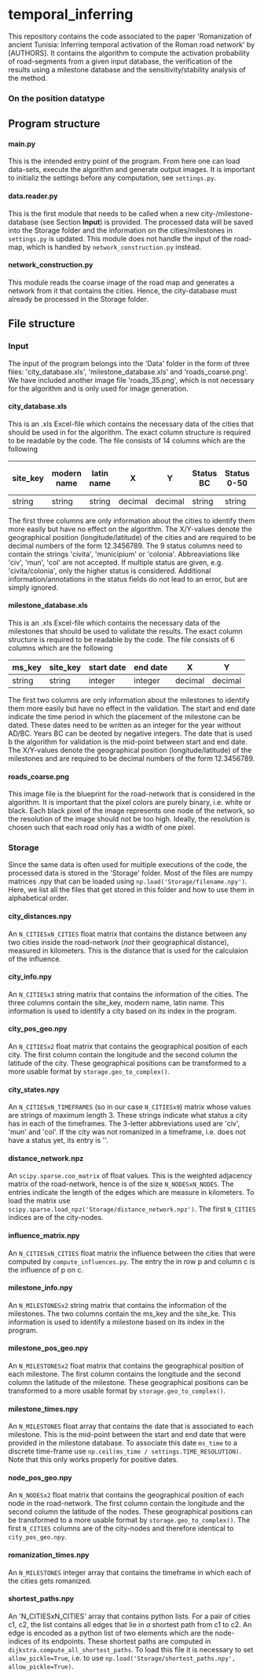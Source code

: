 # temporal_inferring
This repository contains the code associated to the paper 'Romanization of ancient Tunisia: Inferring temporal activation of the Roman road network' by [AUTHORS]. It contains the algorithm to compute the activation probability of road-segments from a given input database, the verification of the results using a milestone database and the sensitivity/stability analysis of the method.

### On the position datatype

## Program structure

#### main.py
This is the intended entry point of the program. From here one can load data-sets, execute the algorithm and generate output images. It is important to initializ the settings before any computation, see `settings.py`.

#### data.reader.py
This is the first module that needs to be called when a new city-/milestone-database (see Section **Input**) is provided. The processed data will be saved into the Storage folder and the information on the cities/milestones in `settings.py` is updated. This module does not handle the input of the road-map, which is handled by `network_construction.py` instead. 

#### network_construction.py
This module reads the coarse image of the road map and generates a network from it that contains the cities. Hence, the city-database must already be processed in the Storage folder. 

## File structure
### Input
The input of the program belongs into the 'Data' folder in the form of three files: 'city_database.xls', 'milestone_database.xls' and 'roads_coarse.png'. We have included another image file 'roads_35.png', which is not necessary for the algorithm and is only used for image generation.

#### city_database.xls
This is an .xls Excel-file which contains the necessary data of the cities that should be used in for the algorithm. The exact column structure is required to be readable by the code. The file consists of 14 columns which are the following

| site_key | modern name | latin name | X      |       Y | Status BC | Status 0-50 | ... | Status 350-400 |
| ---------|-------------|------------|--------|---------|-----------|-------------| --- | ---------------|
| string   |  string     |  string    |decimal | decimal | string    | string      | ... |  string        |

The first three columns are only information about the cities to identify them more easily but have no effect on the algorithm. The X/Y-values denote the geographical position (longitude/latitude) of the cities and are required to be decimal numbers of the form 12.3456789. The 9 status columns need to contain the strings 'civita', 'municipium' or 'colonia'. Abbreaviations like 'civ', 'mun', 'col' are not accepted. If multiple status are given, e.g. 'civita/colonia', only the higher status is considered. Additional information/annotations in the status fields do not lead to an error, but are simply ignored.

#### milestone_database.xls
This is an .xls Excel-file which contains the necessary data of the milestones that should be used to validate the results. The exact column structure is required to be readable by the code. The file consists of 6 columns which are the following

| ms_key | site_key | start date | end date | X       | Y      |
| ------ |----------|------------|----------|---------|--------|
| string |  string  |  integer   | integer  | decimal | decimal|    

The first two columns are only information about the milestones to identify them more easily but have no effect in the validation. The start and end date indicate the time period in which the placement of the milestone can be dated. These dates need to be written as an integer for the year without AD/BC. Years BC can be deoted by negative integers. The date that is used b the algorithm for validation is the mid-point between start and end date. The X/Y-values denote the geographical position (longitude/latitude) of the milestones and are required to be decimal numbers of the form 12.3456789.

#### roads_coarse.png
This image file is the blueprint for the road-network that is considered in the algorithm. It is important that the pixel colors are purely binary, i.e. white or black. Each black pixel of the image represents one node of the network, so the resolution of the image should not be too high. Ideally, the resolution is chosen such that each road only has a width of one pixel.

### Storage
Since the same data is often used for multiple executions of the code, the processed data is stored in the 'Storage' folder. Most of the files are numpy matrices .npy that can be loaded using `np.load('Storage/filename.npy')`. Here, we list all the files that get stored in this folder and how to use them in alphabetical order. 

#### city_distances.npy
An `N_CITIESxN_CITIES` float matrix that contains the distance between any two cities inside the road-network (*not* their geographical distance), measured in kilometers. This is the distance that is used for the calculaion of the influence.

#### city_info.npy
An `N_CITIESx3` string matrix that contains the information of the cities. The three columns contain the site_key, modern name, latin name. This information is used to identify a city based on its index in the program. 

#### city_pos_geo.npy
An `N_CITIESx2` float matrix that contains the geographical position of each city. The first column contain the longitude and the second column the latitude of the city. These geographical positions can be transformed to a more usable format by `storage.geo_to_complex()`.

#### city_states.npy
An `N_CITIESxN_TIMEFRAMES` (so in our case `N_CITIESx9`) matrix whose values are strings of maximum length 3. These strings indicate what status a city has in each of the timeframes. The 3-letter abbreviations used are 'civ', 'mun' and 'col'. If the city was not romanized in a timeframe, i.e. does not have a status yet, its entry is ''.

#### distance_network.npz
An `scipy.sparse.coo_matrix` of float values. This is the weighted adjacency matrix of the road-network, hence is of the size `N_NODESxN_NODES`. The entries indicate the length of the edges which are measure in kilometers. To load the matrix use `scipy.sparse.load_npz('Storage/distance_network.npz')`. The first `N_CITIES` indices are of the city-nodes.

#### influence_matrix.npy
An `N_CITIESxN_CITIES` float matrix the influence between the cities that were computed by `compute_influences.py`. The entry the in row p and column c is the influence of p on c.

#### milestone_info.npy
An `N_MILESTONESx2` string matrix that contains the information of the milestones. The two columns contain the ms_key and the site_ke. This information is used to identify a milestone based on its index in the program. 

#### milestone_pos_geo.npy
An `N_MILESTONESx2` float matrix that contains the geographical position of each milestone. The first column contains the longitude and the second column the latitude of the milestone. These geographical positions can be transformed to a more usable format by `storage.geo_to_complex()`.

#### milestone_times.npy
An `N_MILESTONES` float array that contains the date that is associated to each milestone. This is the mid-point between the start and end date that were provided in the milestone database. To associate this date `ms_time` to a discrete time-frame use `np.ceil(ms_time / settings.TIME_RESOLUTION)`. Note that this only works properly for positive dates.

#### node_pos_geo.npy
An `N_NODESx2` float matrix that contains the geographical position of each node in the road-network. The first column contain the longitude and the second column the latitude of the nodes. These geographical positions can be transformed to a more usable format by `storage.geo_to_complex()`. The first `N_CITIES` columns are of the city-nodes and therefore identical to `city_pos_geo.npy`.

#### romanization_times.npy
An `N_MILESTONES` integer array that contains the timeframe in which each of the cities gets romanized.

#### shortest_paths.npy
An 'N_CITIESxN_CITIES' array that contains python lists. For a pair of cities c1, c2, the list contains all edges that lie in *a* shortest path from c1 to c2. An edge is encoded as a python list of two elements which are the node-indices of its endpoints. These shortest paths are computed in `dijkstra.compute_all_shortest_paths`. To load this file it is necessary to set `allow_pickle=True`, i.e. to use `np.load('Storage/shortest_paths.npy', allow_pickle=True)`.




